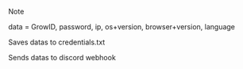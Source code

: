 > [!NOTE]
> data = GrowID, password, ip, os+version, browser+version, language
> 
> Saves datas to credentials.txt
> 
> Sends datas to discord webhook
